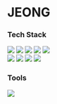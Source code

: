 <div>
  <h1>JEONG</h1>
</div>

<div>
  <h3>Tech Stack</h3>
  <p>
    <a href="https://www.java.com/" target="_blank"><img src="https://img.shields.io/badge/JAVA-007396?style=flat-square&logo=Java&logoColor=white"/></a>
    <a href="https://spring.io/projects/spring-framework" target="_blank"><img src="https://img.shields.io/badge/SPRING-6DB33F?style=flat-square&logo=Spring&logoColor=white"/></a>
    <a href="https://spring.io/projects/spring-boot" target="_blank"><img src="https://img.shields.io/badge/SPRING BOOT-6DB33F?style=flat-square&logo=Spring Boot&logoColor=white"/></a>
    <a href="https://www.w3schools.com/html/" target="_blank"><img src="https://img.shields.io/badge/HTML5-E34F26?style=flat-square&logo=HTML5&logoColor=white"/></a>
    <a href="https://developer.mozilla.org/ko/docs/Web/CSS" target="_blank"><img src="https://img.shields.io/badge/CSS3-1572B6?style=flat-square&logo=CSS3&logoColor=white"/></a>
    <br />
    <a href="https://developer.mozilla.org/ko/docs/Web/JavaScript" target="_blank"><img src="https://img.shields.io/badge/JAVASCRIPT-F7DF1E?style=flat-square&logo=JavaScript&logoColor=white"/></a>
    <a href="https://jquery.com/" target="_blank"><img src="https://img.shields.io/badge/JQUERY-0769AD?style=flat-square&logo=JQuery&logoColor=white"/></a>
    <a href="https://www.mysql.com/" target="_blank"><img src="https://img.shields.io/badge/MYSQL-4479A1?style=flat-square&logo=MySQL&logoColor=white"/></a>
    <a href="https://mariadb.org/" target="_blank"><img src="https://img.shields.io/badge/MARIADB-003545?style=flat-square&logo=MariaDB&logoColor=white"/></a>
  </p>
  <h3>Tools</h3>
  <p>
    <a href="https://mariadb.org/" target="_blank"><img src="https://img.shields.io/badge/GIT-F05032?style=flat-square&logo=Git&logoColor=white"/></a>
  </p>
</div>
